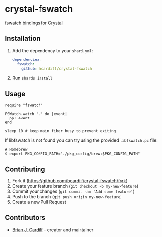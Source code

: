 # crystal-fswatch

[fswatch](https://emcrisostomo.github.io/fswatch/) bindings for [Crystal](https://crystal-lang.org/)

## Installation

1. Add the dependency to your `shard.yml`:

   ```yaml
   dependencies:
     fswatch:
       github: bcardiff/crystal-fswatch
   ```

2. Run `shards install`

## Usage

```crystal
require "fswatch"

FSWatch.watch "." do |event|
  pp! event
end

sleep 10 # keep main fiber busy to prevent exiting
```

If libfswatch is not found you can try using the provided `libfswatch.pc` file:

```
# Homebrew
$ export PKG_CONFIG_PATH="./pkg_config/brew:$PKG_CONFIG_PATH"
```

## Contributing

1. Fork it (<https://github.com/bcardiff/crystal-fswatch/fork>)
2. Create your feature branch (`git checkout -b my-new-feature`)
3. Commit your changes (`git commit -am 'Add some feature'`)
4. Push to the branch (`git push origin my-new-feature`)
5. Create a new Pull Request

## Contributors

- [Brian J. Cardiff](https://github.com/bcardiff) - creator and maintainer
